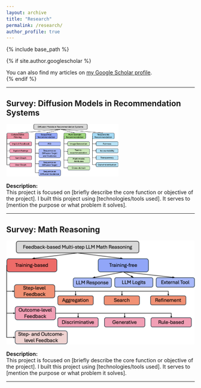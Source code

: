 ```yaml
---
layout: archive
title: "Research"
permalink: /research/
author_profile: true
---
```


{% include base_path %}

{% if site.author.googlescholar %}
  <div class="wordwrap">You can also find my articles on <a href="{{site.author.googlescholar}}">my Google Scholar profile</a>.</div>
{% endif %}

---

## **Survey: Diffusion Models in Recommendation Systems**
<img src="../images/publications/diffusionrecsys.png" alt="Project Image" width="300" />

**Description:**  
This project is focused on [briefly describe the core function or objective of the project]. I built this project using [technologies/tools used]. It serves to [mention the purpose or what problem it solves].

---

## **Survey: Math Reasoning**
![](../images/publications/mathreasoning.png)

**Description:**  
This project is focused on [briefly describe the core function or objective of the project]. I built this project using [technologies/tools used]. It serves to [mention the purpose or what problem it solves].

---
